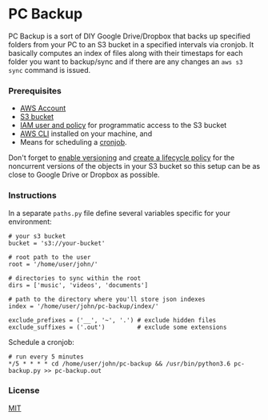 # PC Backup

PC Backup is a sort of DIY Google Drive/Dropbox that backs up specified folders from your PC 
to an S3 bucket in a specified intervals via cronjob. It basically computes 
an index of files along with their timestaps for each folder you want to backup/sync 
and if there are any changes an `aws s3 sync` command is issued.

### Prerequisites

- [AWS Account](https://aws.amazon.com/)   
- [S3 bucket](https://aws.amazon.com/s3/)
- [IAM user and policy](https://docs.aws.amazon.com/AmazonS3/latest/dev/walkthrough1.html) 
for programmatic access to the S3 bucket
- [AWS CLI](https://docs.aws.amazon.com/cli/latest/userguide/cli-chap-install.html)
installed on your machine, and
- Means for scheduling a [cronjob](https://crontab.guru/).

Don't forget to [enable versioning](https://docs.aws.amazon.com/AmazonS3/latest/user-guide/enable-versioning.html) 
and [create a lifecycle policy](https://docs.aws.amazon.com/AmazonS3/latest/user-guide/create-lifecycle.html) 
for the noncurrent versions of the objects in your S3 bucket so this setup 
can be as close to Google Drive or Dropbox as possible.

### Instructions

In a separate `paths.py` file define several variables specific for your environment:

```
# your s3 bucket
bucket = 's3://your-bucket'

# root path to the user
root = '/home/user/john/'

# directories to sync within the root
dirs = ['music', 'videos', 'documents']

# path to the directory where you'll store json indexes
index = '/home/user/john/pc-backup/index/'

exclude_prefixes = ('__', '~', '.') # exclude hidden files
exclude_suffixes = ('.out')         # exclude some extensions
```

Schedule a cronjob:

```
# run every 5 minutes
*/5 * * * * cd /home/user/john/pc-backup && /usr/bin/python3.6 pc-backup.py >> pc-backup.out
```

### License

[MIT](https://github.com/vlatan/pc-backup/blob/master/LICENSE)


